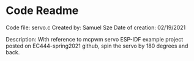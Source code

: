 # Code Readme

Code file: servo.c
Created by: Samuel Sze
Date of creation: 02/19/2021

Description:
With reference to mcpwm servo ESP-IDF example project posted on EC444-spring2021 github, spin the servo by 180 degrees and back. 